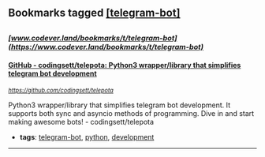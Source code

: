 ## Bookmarks tagged [[telegram-bot]](https://www.codever.land/search?q=[telegram-bot])

_<sup><sup>[www.codever.land/bookmarks/t/telegram-bot](https://www.codever.land/bookmarks/t/telegram-bot)</sup></sup>_
---
#### [GitHub - codingsett/telepota: Python3 wrapper/library that simplifies telegram bot development](https://github.com/codingsett/telepota)
_<sup>https://github.com/codingsett/telepota</sup>_

Python3 wrapper/library that simplifies telegram bot development. It supports both sync and asyncio methods of programming. Dive in and start making awesome bots! - codingsett/telepota
* **tags**: [telegram-bot](../tagged/telegram-bot.md), [python](../tagged/python.md), [development](../tagged/development.md)
---
